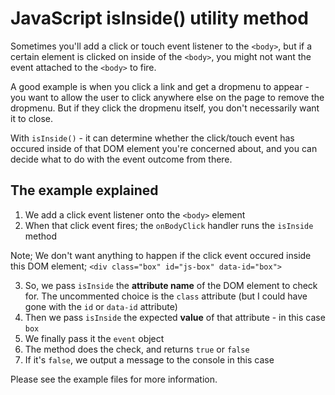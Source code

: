 # JavaScript isInside() utility method

Sometimes you'll add a click or touch event listener to the `<body>`, but if a certain element is clicked on inside of the `<body>`, you might not want the event attached to the `<body>` to fire.

A good example is when you click a link and get a dropmenu to appear - you want to allow the user to click anywhere else on the page to remove the dropmenu. But if they click the dropmenu itself, you don't necessarily want it to close.

With `isInside()` - it can determine whether the click/touch event has occured inside of that DOM element you're concerned about, and you can decide what to do with the event outcome from there.

## The example explained

1. We add a click event listener onto the `<body>` element
2. When that click event fires; the `onBodyClick` handler runs the `isInside` method

Note; We don't want anything to happen if the click event occured inside this DOM element; `<div class="box" id="js-box" data-id="box">`

3. So, we pass `isInside` the **attribute name** of the DOM element to check for. The uncommented choice is the `class` attribute (but I could have gone with the `id` or `data-id` attribute)
4. Then we pass `isInside` the expected **value** of that attribute - in this case `box`
5. We finally pass it the `event` object
6. The method does the check, and returns `true` or `false`
7. If it's `false`, we output a message to the console in this case

Please see the example files for more information.
